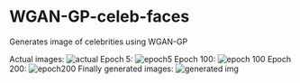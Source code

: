 # WGAN-GP-celeb-faces
Generates image of celebrities using WGAN-GP

Actual images:
![actual](https://github.com/Zardian18/WGAN-GP-celeb-faces/assets/106113538/9af5a70f-09d1-4a76-9fda-cd2ab0abc5d7)
Epoch 5:
![epoch5](https://github.com/Zardian18/WGAN-GP-celeb-faces/assets/106113538/862c0f39-4620-452f-8a9b-77ba4bc8957e)
Epoch 100:
![epoch 100](https://github.com/Zardian18/WGAN-GP-celeb-faces/assets/106113538/259b7582-436e-4cb5-933b-4cfe8bd53ed4)
Epoch 200:
![epoch200](https://github.com/Zardian18/WGAN-GP-celeb-faces/assets/106113538/fa280caa-0dd2-4044-824c-6a6b900f2d18)
Finally generated images:
![generated img](https://github.com/Zardian18/WGAN-GP-celeb-faces/assets/106113538/a45c6550-f876-4426-853f-5fc2b3b1e7c9)
